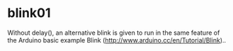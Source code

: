 # blink01
Without delay(), an alternative blink is given to run in the same feature of the Arduino basic example Blink (http://www.arduino.cc/en/Tutorial/Blink)..
